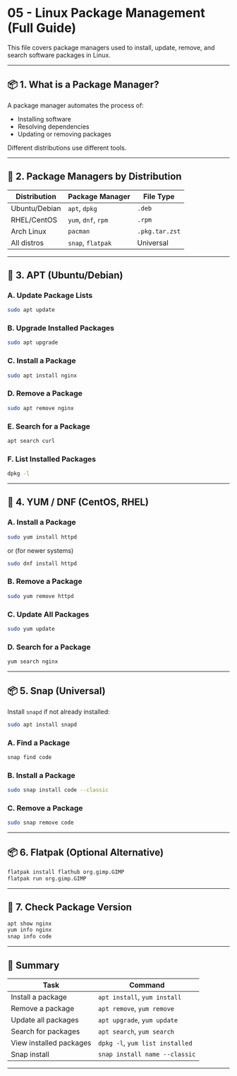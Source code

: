 
# 05 - Linux Package Management (Full Guide)

This file covers package managers used to install, update, remove, and search software packages in Linux.

---

## 📦 1. What is a Package Manager?

A package manager automates the process of:
- Installing software
- Resolving dependencies
- Updating or removing packages

Different distributions use different tools.

---

## 🐧 2. Package Managers by Distribution

| Distribution | Package Manager | File Type     |
|--------------|------------------|---------------|
| Ubuntu/Debian | `apt`, `dpkg`    | `.deb`        |
| RHEL/CentOS   | `yum`, `dnf`, `rpm` | `.rpm`    |
| Arch Linux    | `pacman`         | `.pkg.tar.zst` |
| All distros   | `snap`, `flatpak` | Universal     |

---

## 🧰 3. APT (Ubuntu/Debian)

### A. Update Package Lists

```bash
sudo apt update
```

### B. Upgrade Installed Packages

```bash
sudo apt upgrade
```

### C. Install a Package

```bash
sudo apt install nginx
```

### D. Remove a Package

```bash
sudo apt remove nginx
```

### E. Search for a Package

```bash
apt search curl
```

### F. List Installed Packages

```bash
dpkg -l
```

---

## 🧰 4. YUM / DNF (CentOS, RHEL)

### A. Install a Package

```bash
sudo yum install httpd
```

or (for newer systems)

```bash
sudo dnf install httpd
```

### B. Remove a Package

```bash
sudo yum remove httpd
```

### C. Update All Packages

```bash
sudo yum update
```

### D. Search for a Package

```bash
yum search nginx
```

---

## 📦 5. Snap (Universal)

Install `snapd` if not already installed:

```bash
sudo apt install snapd
```

### A. Find a Package

```bash
snap find code
```

### B. Install a Package

```bash
sudo snap install code --classic
```

### C. Remove a Package

```bash
sudo snap remove code
```

---

## 📦 6. Flatpak (Optional Alternative)

```bash
flatpak install flathub org.gimp.GIMP
flatpak run org.gimp.GIMP
```

---

## 🧪 7. Check Package Version

```bash
apt show nginx
yum info nginx
snap info code
```

---

## 📌 Summary

| Task                     | Command                             |
|--------------------------|--------------------------------------|
| Install a package        | `apt install`, `yum install`         |
| Remove a package         | `apt remove`, `yum remove`           |
| Update all packages      | `apt upgrade`, `yum update`          |
| Search for packages      | `apt search`, `yum search`           |
| View installed packages  | `dpkg -l`, `yum list installed`      |
| Snap install             | `snap install name --classic`        |

---

